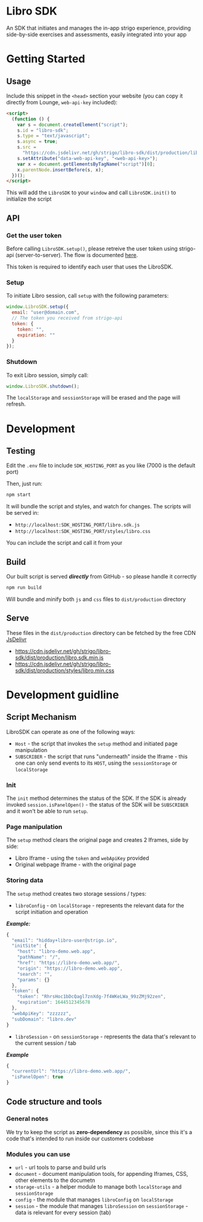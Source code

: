 # Libro SDK

An SDK that initiates and manages the in-app strigo experience, providing side-by-side exercises and assessments, easily integrated into your app

# Getting Started

## Usage

Include this snippet in the `<head>` section your website (you can copy it directly from Lounge, `web-api-key` included):

```html
<script>
  (function () {
    var s = document.createElement("script");
    s.id = "libro-sdk";
    s.type = "text/javascript";
    s.async = true;
    s.src =
      "https://cdn.jsdelivr.net/gh/strigo/libro-sdk/dist/production/libro.sdk.min.js";
    s.setAttribute("data-web-api-key", "<web-api-key>");
    var x = document.getElementsByTagName("script")[0];
    x.parentNode.insertBefore(s, x);
  })();
</script>
```

This will add the `LibroSDK` to your `window` and call `LibroSDK.init()` to initialize the script

## API

### Get the user token

Before calling `LibroSDK.setup()`, please retreive the user token using strigo-api (server-to-server). The flow is documented [here](https://docs.strigo.io/).

This token is required to identify each user that uses the LibroSDK.

### Setup

To initiate Libro session, call `setup` with the following parameters:

```js
window.LibroSDK.setup({
  email: "user@domain.com",
  // The token you received from strigo-api
  token: {
    token: "",
    expiration: ""
  }
});
```

### Shutdown

To exit Libro session, simply call:

```js
window.LibroSDK.shutdown();
```

The `localStorage` and `sessionStorage` will be erased and the page will refresh.


# Development

## Testing

Edit the `.env` file to include `SDK_HOSTING_PORT` as you like (7000 is the default port) 

Then, just run:

```sh
npm start
```

It will bundle the script and styles, and watch for changes.
The scripts will be served in:

* `http://localhost:SDK_HOSTING_PORT/libro.sdk.js`
* `http://localhost:SDK_HOSTING_PORT/styles/libro.css`

You can include the script and call it from your

## Build

Our built script is served **_directly_** from GitHub - so please handle it correctly

```sh
npm run build
```

Will bundle and minify both `js` and `css` files to `dist/production` directory

## Serve

These files in the `dist/production` directory can be fetched by the free CDN [JsDelivr](https://www.jsdelivr.com/)

- https://cdn.jsdelivr.net/gh/strigo/libro-sdk/dist/production/libro.sdk.min.js
- https://cdn.jsdelivr.net/gh/strigo/libro-sdk/dist/production/styles/libro.min.css


# Development guidline

## Script Mechanism

LibroSDK can operate as one of the following ways:

- `Host` - the script that invokes the `setup` method and initiated page manipulation
- `SUBSCRIBER` - the script that runs "underneath" inside the Iframe - this one can only send events to its `HOST`, using the `sessionStorage` or `localStorage`

### Init

The `init` method determines the status of the SDK. If the SDK is already invoked `session.isPanelOpen()` - the status of the SDK will be `SUBSCRIBER` and it won't be able to run `setup`.

### Page manipulation

The `setup` method clears the original page and creates 2 Iframes, side by side:

- Libro Iframe - using the `token` and `webApiKey` provided
- Original webpage Iframe - with the original page

### Storing data

The `setup` method creates two storage sessions / types:

- `libroConfig` - on `localStorage` - represents the relevant data for the script initiation and operation

***Example:***
```js
{
  "email": "hidday+libro-user@strigo.io",
  "initSite": {
    "host": "libro-demo.web.app",
    "pathName": "/",
    "href": "https://libro-demo.web.app/",
    "origin": "https://libro-demo.web.app",
    "search": "",
    "params": {}
  },
  "token": {
    "token": "RhrsHoc1bDcQagl7znXdg-7f4WKeLWa_99zZMj92zen",
    "expiration": 1644512345678
  },
  "webApiKey": "zzzzzz",
  "subDomain": "libro.dev"
}
```

- `libroSession` - on `sessionStorage` - represents the data that's relevant to the current session / tab

***Example***
```js
{
  "currentUrl": "https://libro-demo.web.app/",
  "isPanelOpen": true
}
```

## Code structure and tools

### General notes

We try to keep the script as **zero-dependency** as possible, since this it's a code that's intended to run inside our customers codebase

### Modules you can use

- `url` - url tools to parse and build urls
- `document` - document manipulation tools, for appending Iframes, CSS, other elements to the documetn
- `storage-utils` - a helper module to manage both `localStorage` and `sessionStorage`
- `config` - the module that manages `libroConfig` on `localStorage`
- `session` - the module that manages `libroSession` on `sessionStorage` - data is relevant for every session (tab)
